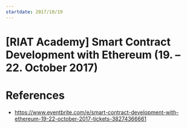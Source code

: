 ```yaml
---
startdate: 2017/10/19
---
```

# [RIAT Academy] Smart Contract Development with Ethereum (19. – 22. October 2017)

# References
* https://www.eventbrite.com/e/smart-contract-development-with-ethereum-19-22-october-2017-tickets-38274366661
